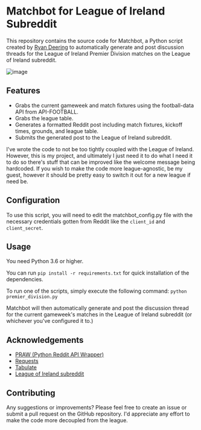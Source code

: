 # Matchbot for League of Ireland Subreddit
This repository contains the source code for Matchbot, a Python script created by [Ryan Deering](https://www.github.com/ryandeering) to automatically generate and post discussion threads for the League of Ireland Premier Division matches on the League of Ireland subreddit.

![image](https://user-images.githubusercontent.com/37181720/226486687-bf9e23d0-582e-4dd8-b16a-5259fafa4df6.png)

## Features
- Grabs the current gameweek and match fixtures using the football-data API from API-FOOTBALL.
- Grabs the league table.
- Generates a formatted Reddit post including match fixtures, kickoff times, grounds, and league table.
- Submits the generated post to the League of Ireland subreddit.

I've wrote the code to not be too tightly coupled with the League of Ireland. However, this is my project, and ultimately I just need it to do what I need it to do so there's stuff that can be improved like the welcome message being hardcoded. If you wish to make the code more league-agnostic, be my guest, however it should be pretty easy to switch it out for a new league if need be.

## Configuration
To use this script, you will need to edit the matchbot_config.py file with the necessary credentials gotten from Reddit like the `client_id` and `client_secret`.

## Usage
You need Python 3.6 or higher.

You can run `pip install -r requirements.txt` for quick installation of the dependencies.

To run one of the scripts, simply execute the following command:
`python premier_division.py`

Matchbot will then automatically generate and post the discussion thread for the current gameweek's matches in the League of Ireland subreddit (or whichever you've configured it to.)

## Acknowledgements
- [PRAW (Python Reddit API Wrapper)](https://praw.readthedocs.io/en/stable/)
- [Requests](https://requests.readthedocs.io/en/latest/)
- [Tabulate](https://pypi.org/project/tabulate/)
- [League of Ireland subreddit](https://www.reddit.com/r/LeagueOfIreland/)

## Contributing
Any suggestions or improvements? Please feel free to create an issue or submit a pull request on the GitHub repository. I'd appreciate any effort to make the code more decoupled from the league.
